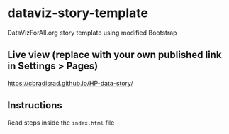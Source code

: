 # dataviz-story-template
DataVizForAll.org story template using modified Bootstrap

## Live view (replace with your own published link in Settings > Pages)
https://cbradisrad.github.io/HP-data-story/

## Instructions
Read steps inside the `index.html` file
